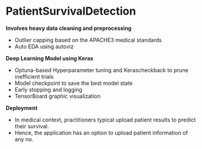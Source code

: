 # PatientSurvivalDetection #

**Involves heavy data cleaning and preprocessing**
- Outlier capping based on the APACHE3 medical standards
- Auto EDA using autoviz

**Deep Learning Model using Keras**
- Optuna-based Hyperparameter tuning and Kerascheckback to prune inefficient trials
- Model checkpoint to save the best model state
- Early stopping and logging
- TensorBoard graphic visualization

**Deployment**
- In medical context, practitioners typical upload patient results to predict their survival.
- Hence, the application has an option to upload patient information of any no.
